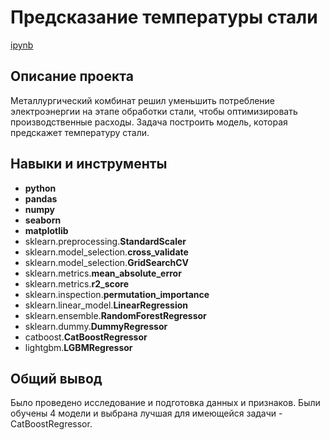 # Предсказание температуры стали

[ipynb](https://github.com/cenzukari/yandex_practicum_data_science_projects/blob/main/steel_temperature_forecast/%20steel_temperature_forecast.ipynb)

## Описание проекта

Металлургический комбинат решил уменьшить потребление электроэнергии на этапе обработки стали, чтобы оптимизировать производственные расходы. Задача построить модель, которая предскажет температуру стали. 

## Навыки и инструменты

- **python**
- **pandas**
- **numpy**
- **seaborn**
- **matplotlib**
- sklearn.preprocessing.**StandardScaler**
- sklearn.model_selection.**cross_validate**
- sklearn.model_selection.**GridSearchCV**
- sklearn.metrics.**mean_absolute_error**
- sklearn.metrics.**r2_score**
- sklearn.inspection.**permutation_importance**
- sklearn.linear_model.**LinearRegression**
- sklearn.ensemble.**RandomForestRegressor**
- sklearn.dummy.**DummyRegressor**
- catboost.**CatBoostRegressor**
- lightgbm.**LGBMRegressor**


## 

## Общий вывод

Было проведено исследование и подготовка данных и признаков. Были обучены 4 модели и выбрана лучшая для имеющейся задачи - CatBoostRegressor.

